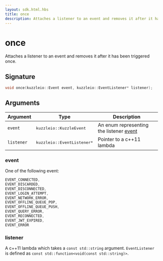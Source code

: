 ```yaml
---
layout: sdk.html.hbs
title: once
description: Attaches a listener to an event and removes it after it has been triggered once
---
```


# once

Attaches a listener to an event and removes it after it has been triggered once.

## Signature

```cpp
void once(kuzzleio::Event event, kuzzleio::EventListener* listener);
```

## Arguments

| Argument   | Type                                 | Description                                                   |
| ---------- | ------------------------------------ | ------------------------------------------------------------- |
| `event`    | <pre>kuzzleio::KuzzleEvent</pre>     | An enum representing the listener [event](/sdk/cpp/1/events/) |
| `listener` | <pre>kuzzleio::EventListener\*</pre> | Pointer to a c++11 lambda                                     |

### event

One of the following event:

```cpp
EVENT_CONNECTED,
EVENT_DISCARDED,
EVENT_DISCONNECTED,
EVENT_LOGIN_ATTEMPT,
EVENT_NETWORK_ERROR,
EVENT_OFFLINE_QUEUE_POP,
EVENT_OFFLINE_QUEUE_PUSH,
EVENT_QUERY_ERROR,
EVENT_RECONNECTED,
EVENT_JWT_EXPIRED,
EVENT_ERROR
```

### listener

A c++11 lambda which takes a `const std::string` argument.
`EventListener` is defined as `const std::function<void(const std::string)>`.
